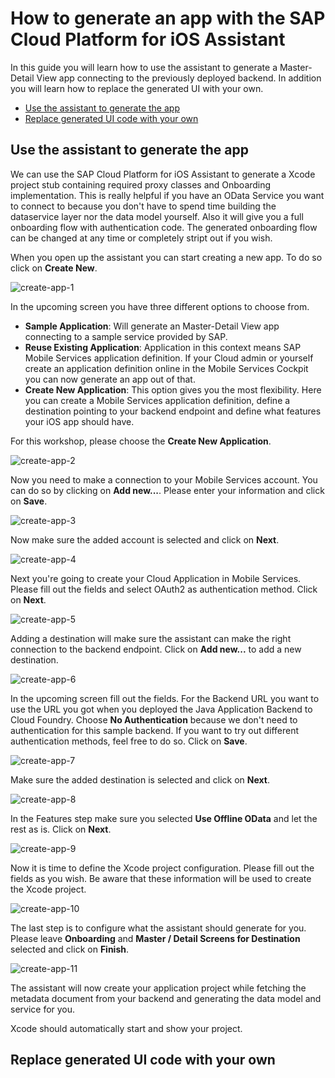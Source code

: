 # How to generate an app with the SAP Cloud Platform for iOS Assistant

In this guide you will learn how to use the assistant to generate a Master-Detail View app connecting to the previously deployed backend. In addition you will learn how to replace the generated UI with your own.

* [Use the assistant to generate the app](#createapp)
* [Replace generated UI code with your own](#changeui)

<a name="createapp"/>

## Use the assistant to generate the app

We can use the SAP Cloud Platform for iOS Assistant to generate a Xcode project stub containing required proxy classes and Onboarding implementation. This is really helpful if you have an OData Service you want to connect to because you don't have to spend time building the dataservice layer nor the data model yourself. Also it will give you a full onboarding flow with authentication code. The generated onboarding flow can be changed at any time or completely stript out if you wish.

When you open up the assistant you can start creating a new app. To do so click on **Create New**.

![create-app-1](https://user-images.githubusercontent.com/9074514/59391714-098eb100-8d2a-11e9-84d0-0585acb3d123.png)

In the upcoming screen you have three different options to choose from.

- **Sample Application**: Will generate an Master-Detail View app connecting to a sample service provided by SAP.
- **Reuse Existing Application**: Application in this context means SAP Mobile Services application definition. If your Cloud admin or yourself create an application definition online in the Mobile Services Cockpit you can now generate an app out of that.
- **Create New Application**: This option gives you the most flexibility. Here you can create a Mobile Services application definition, define a destination pointing to your backend endpoint and define what features your iOS app should have.

For this workshop, please choose the **Create New Application**.

![create-app-2](https://user-images.githubusercontent.com/9074514/59391715-0a274780-8d2a-11e9-9ac0-741dbabafe63.png)

Now you need to make a connection to your Mobile Services account. You can do so by clicking on **Add new...**.
Please enter your information and click on **Save**.

![create-app-3](https://user-images.githubusercontent.com/9074514/59391716-0a274780-8d2a-11e9-91aa-833d860ce686.png)

Now make sure the added account is selected and click on **Next**.

![create-app-4](https://user-images.githubusercontent.com/9074514/59391717-0a274780-8d2a-11e9-800f-4c4dc8749626.png)
<a name="changeui"/>

Next you're going to create your Cloud Application in Mobile Services. Please fill out the fields and select OAuth2 as authentication method. Click on **Next**.

![create-app-5](https://user-images.githubusercontent.com/9074514/59391718-0a274780-8d2a-11e9-8372-771b7d0e1b05.png)

Adding a destination will make sure the assistant can make the right connection to the backend endpoint. Click on **Add new...** to add a new destination.

![create-app-6](https://user-images.githubusercontent.com/9074514/59391719-0a274780-8d2a-11e9-8d4d-41c2ec51bf48.png)

In the upcoming screen fill out the fields. For the Backend URL you want to use the URL you got when you deployed the Java Application Backend to Cloud Foundry. Choose **No Authentication** because we don't need to authentication for this sample backend. If you want to try out different authentication methods, feel free to do so. Click on **Save**.

![create-app-7](https://user-images.githubusercontent.com/9074514/59391720-0a274780-8d2a-11e9-9494-d63d8fd6de97.png)

Make sure the added destination is selected and click on **Next**.

![create-app-8](https://user-images.githubusercontent.com/9074514/59391721-0abfde00-8d2a-11e9-928e-ac2aaf8bb034.png)

In the Features step make sure you selected **Use Offline OData** and let the rest as is. Click on **Next**.

![create-app-9](https://user-images.githubusercontent.com/9074514/59391722-0abfde00-8d2a-11e9-8b21-d84b64d02b70.png)

Now it is time to define the Xcode project configuration. Please fill out the fields as you wish. Be aware that these information will be used to create the Xcode project.

![create-app-10](https://user-images.githubusercontent.com/9074514/59391723-0abfde00-8d2a-11e9-9d41-74cb5c56b3b2.png)

The last step is to configure what the assistant should generate for you. Please leave **Onboarding** and **Master / Detail Screens for Destination** selected and click on **Finish**.

![create-app-11](https://user-images.githubusercontent.com/9074514/59391724-0abfde00-8d2a-11e9-900d-4dd6c5dff4c0.png)

The assistant will now create your application project while fetching the metadata document from your backend and generating the data model and service for you.

Xcode should automatically start and show your project.

## Replace generated UI code with your own
